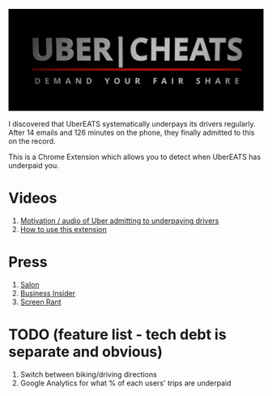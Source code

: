 ![UberCheats: Demand your fair share](static/marquee-promo-tile.png)

I discovered that UberEATS systematically underpays its drivers regularly.
After 14 emails and 126 minutes on the phone, they finally admitted to this on the record.

This is a Chrome Extension which allows you to detect when UberEATS has underpaid you.

# Videos
1. [Motivation / audio of Uber admitting to underpaying drivers](https://www.youtube.com/watch?v=nNI2kVAyEQ4)
2. [How to use this extension](https://www.youtube.com/watch?v=1k2YYlb21N8)

# Press
1. [Salon](https://www.salon.com/2020/08/20/programmers-say-uber-eats-is-systematically-underpaying-their-workers/)
2. [Business Insider](https://www.businessinsider.com/uber-eats-driver-who-scraped-data-alleges-wage-theft-report-2020-8)
3. [Screen Rant](https://screenrant.com/ubercheats-chrome-extension-uber-eats-drivers/)

# TODO (feature list - tech debt is separate and obvious)
1. Switch between biking/driving directions
2. Google Analytics for what % of each users' trips are underpaid
